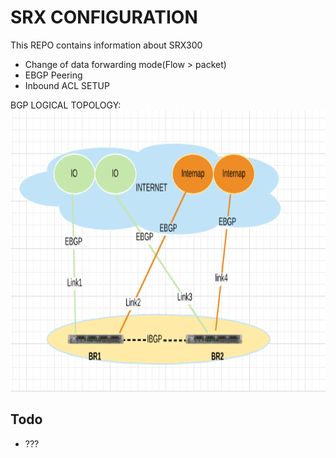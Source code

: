 SRX CONFIGURATION
=================

This REPO contains information about SRX300

- Change of data forwarding mode(Flow > packet)
- EBGP Peering
- Inbound ACL SETUP

BGP LOGICAL TOPOLOGY:<br>
<img src='https://github.com/netsol-bay/srx/raw/master/docs/BGP.png' height= 450 width=550>



Todo
---------
- ???

